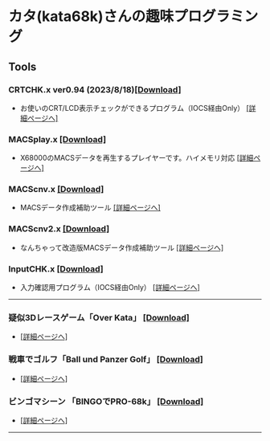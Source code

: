 # カタ(kata68k)さんの趣味プログラミング

## Tools
### CRTCHK.x ver0.94 (2023/8/18)[[Download]](https://github.com/kata68k/-X68000-CRTCHK.x/releases)
* お使いのCRT/LCD表示チェックができるプログラム（IOCS経由Only） [[詳細ページへ]](https://github.com/kata68k/-X68000-CRTCHK.x) 

### MACSplay.x  [[Download]]()
* X68000のMACSデータを再生するプレイヤーです。ハイメモリ対応 [[詳細ページへ]](https://github.com/kata68k/-X68000-MACSplay.x)

### MACScnv.x   [[Download]]()
* MACSデータ作成補助ツール [[詳細ページへ]](https://github.com/kata68k/-X68000-MACScnv.x)

### MACScnv2.x  [[Download]]()
* なんちゃって改造版MACSデータ作成補助ツール [[詳細ページへ]](https://github.com/kata68k/-X68000-MACScnv2.x)

### InputCHK.x  [[Download]]()
* 入力確認用プログラム（IOCS経由Only） [[詳細ページへ]](https://github.com/kata68k/-X68000-InputCHK)

---

### 疑似3Dレースゲーム「Over Kata」 [[Download]]()		
* [[詳細ページへ]](https://github.com/kata68k/X68000/tree/master/Game/OverKata)

### 戦車でゴルフ「Ball und Panzer Golf」 [[Download]]()	
* [[詳細ページへ]](https://github.com/kata68k/X68000/tree/master/Game/BattleKata)

### ビンゴマシーン 「BINGOでPRO-68k」 [[Download]]()	
* [[詳細ページへ]](https://github.com/kata68k/X68000/tree/master/Game/BINGO)

---

<!--
**kata68k/kata68k** is a ✨ _special_ ✨ repository because its `README.md` (this file) appears on your GitHub profile.

Here are some ideas to get you started:

- 🔭 I’m currently working on ...
- 🌱 I’m currently learning ...
- 👯 I’m looking to collaborate on ...
- 🤔 I’m looking for help with ...
- 💬 Ask me about ...
- 📫 How to reach me: ...
- 😄 Pronouns: ...
- ⚡ Fun fact: ...
-->
